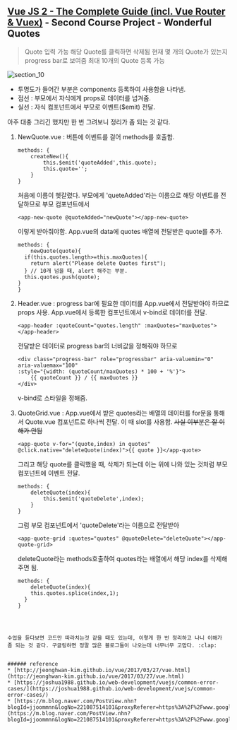 ## [Vue JS 2 - The Complete Guide (incl. Vue Router & Vuex)](https://www.udemy.com/vuejs-2-the-complete-guide/) - Second Course Project - Wonderful Quotes


> Quote 입력 가능
> 해당 Quote를 클릭하면 삭제됨
> 현재 몇 개의 Quote가 있는지 progress bar로 보여줌
> 최대 10개의 Quote 등록 가능


![section_10](https://i.imgur.com/KaVx12G.png)


* 투명도가 들어간 부분은 components 등록하여 사용함을 나타냄.
* 점선 : 부모에서 자식에게 props로 데이터를 넘겨줌.
* 실선 : 자식 컴포넌트에서 부모로 이벤트($emit) 전달.

아주 대충 그리긴 했지만 한 번 그려보니 정리가 좀 되는 것 같다.


1. NewQuote.vue : 버튼에 이벤트를 걸어 methods를 호출함.

	```
	methods: {
		createNew(){
			this.$emit('quoteAdded',this.quote);
			this.quote='';
		}
	}
	``` 
	처음에 이름이 헷갈렸다. 부모에게 'queteAdded'라는 이름으로 해당 이벤트를 전달하므로 부모 컴포넌트에서
	```
	<app-new-quote @quoteAdded="newQuote"></app-new-quote>
	``` 
	이렇게 받아줘야함. App.vue의 data에 quotes 배열에 전달받은 quote를 추가.
	```
	methods: {
		newQuote(quote){
      if(this.quotes.length>=this.maxQuotes){
        return alert("Please delete Quotes first");
      } // 10개 넘을 때, alert 해주는 부분.
      this.quotes.push(quote);
    }
	}
	```

2. Header.vue : progress bar에 필요한 데이터를 App.vue에서 전달받아야 하므로 props 사용. App.vue에서 등록한 컴포넌트에서 v-bind로 데이터를 전달.
	```
	<app-header :quoteCount="quotes.length" :maxQuotes="maxQuotes"></app-header>
	```
	전달받은 데이터로 progress bar의 너비값을 정해줘야 하므로
	```
	<div class="progress-bar" role="progressbar" aria-valuemin="0" aria-valuemax="100"
	:style="{width: (quoteCount/maxQuotes) * 100 + '%'}">
		{{ quoteCount }} / {{ maxQuotes }}
	</div>
	```
	v-bind로 스타일을 정해줌.

3. QuoteGrid.vue : App.vue에서 받은 quotes라는 배열의 데이터를 for문을 통해서 Quote.vue 컴포넌트로 하나씩 전달. 이 때 slot를 사용함. ~~사실 이부분은 잘 이해가 안됨~~ 
	```
	<app-quote v-for="(quote,index) in quotes" @click.native="deleteQuote(index)">{{ quote }}</app-quote>
	```
	그리고 해당 quote를 클릭했을 때, 삭제가 되는데 이는 위에 나와 있는 것처럼 부모컴포넌트에 이벤트 전달.
	```
	methods: {
		deleteQuote(index){
			this.$emit('quoteDelete',index);
		}
	}
	```
	그럼 부모 컴포넌트에서 'quoteDelete'라는 이름으로 전달받아
	```
	<app-quote-grid :quotes="quotes" @quoteDelete="deleteQuote"></app-quote-grid>
	```
	deleteQuote라는 methods호출하여 quotes라는 배열에서 해당 index를 삭제해주면 됨.
	```
	methods: {
		deleteQuote(index){
	    this.quotes.splice(index,1);
	  }
	}
  ```



수업을 듣다보면 코드만 따라치는것 같을 때도 있는데, 이렇게 한 번 정리하고 나니 이해가 좀 되는 것 같다. 구글링하면 정말 많은 블로그들이 나오는데 너무너무 고맙다. :clap:


###### reference
* [http://jeonghwan-kim.github.io/vue/2017/03/27/vue.html](http://jeonghwan-kim.github.io/vue/2017/03/27/vue.html)
* [https://joshua1988.github.io/web-development/vuejs/common-error-cases/](https://joshua1988.github.io/web-development/vuejs/common-error-cases/)
* [https://m.blog.naver.com/PostView.nhn?blogId=jjoommnn&logNo=221087514101&proxyReferer=https%3A%2F%2Fwww.google.com%2F](https://m.blog.naver.com/PostView.nhn?blogId=jjoommnn&logNo=221087514101&proxyReferer=https%3A%2F%2Fwww.google.com%2F)